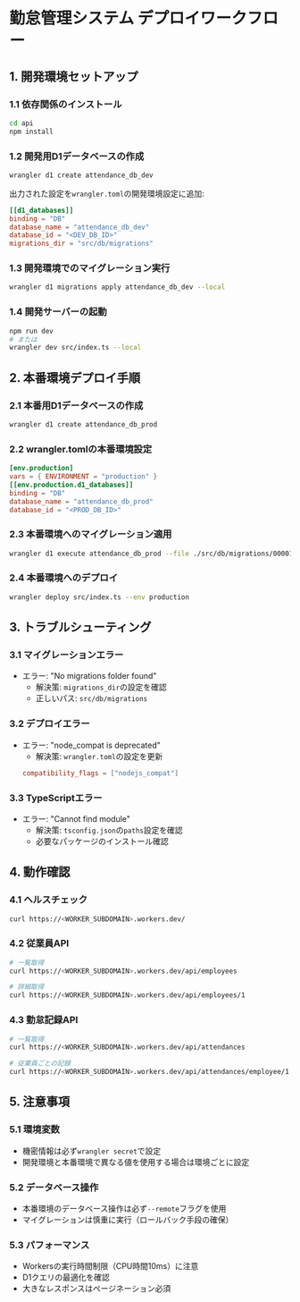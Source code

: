 # 勤怠管理システム デプロイワークフロー

## 1. 開発環境セットアップ

### 1.1 依存関係のインストール
```bash
cd api
npm install
```

### 1.2 開発用D1データベースの作成
```bash
wrangler d1 create attendance_db_dev
```

出力された設定を`wrangler.toml`の開発環境設定に追加:
```toml
[[d1_databases]]
binding = "DB"
database_name = "attendance_db_dev"
database_id = "<DEV_DB_ID>"
migrations_dir = "src/db/migrations"
```

### 1.3 開発環境でのマイグレーション実行
```bash
wrangler d1 migrations apply attendance_db_dev --local
```

### 1.4 開発サーバーの起動
```bash
npm run dev
# または
wrangler dev src/index.ts --local
```

## 2. 本番環境デプロイ手順

### 2.1 本番用D1データベースの作成
```bash
wrangler d1 create attendance_db_prod
```

### 2.2 wrangler.tomlの本番環境設定
```toml
[env.production]
vars = { ENVIRONMENT = "production" }
[[env.production.d1_databases]]
binding = "DB"
database_name = "attendance_db_prod"
database_id = "<PROD_DB_ID>"
```

### 2.3 本番環境へのマイグレーション適用
```bash
wrangler d1 execute attendance_db_prod --file ./src/db/migrations/00001_initial_schema.sql --env production --remote
```

### 2.4 本番環境へのデプロイ
```bash
wrangler deploy src/index.ts --env production
```

## 3. トラブルシューティング

### 3.1 マイグレーションエラー
- エラー: "No migrations folder found"
  - 解決策: `migrations_dir`の設定を確認
  - 正しいパス: `src/db/migrations`

### 3.2 デプロイエラー
- エラー: "node_compat is deprecated"
  - 解決策: `wrangler.toml`の設定を更新
  ```toml
  compatibility_flags = ["nodejs_compat"]
  ```

### 3.3 TypeScriptエラー
- エラー: "Cannot find module"
  - 解決策: `tsconfig.json`の`paths`設定を確認
  - 必要なパッケージのインストール確認

## 4. 動作確認

### 4.1 ヘルスチェック
```bash
curl https://<WORKER_SUBDOMAIN>.workers.dev/
```

### 4.2 従業員API
```bash
# 一覧取得
curl https://<WORKER_SUBDOMAIN>.workers.dev/api/employees

# 詳細取得
curl https://<WORKER_SUBDOMAIN>.workers.dev/api/employees/1
```

### 4.3 勤怠記録API
```bash
# 一覧取得
curl https://<WORKER_SUBDOMAIN>.workers.dev/api/attendances

# 従業員ごとの記録
curl https://<WORKER_SUBDOMAIN>.workers.dev/api/attendances/employee/1
```

## 5. 注意事項

### 5.1 環境変数
- 機密情報は必ず`wrangler secret`で設定
- 開発環境と本番環境で異なる値を使用する場合は環境ごとに設定

### 5.2 データベース操作
- 本番環境のデータベース操作は必ず`--remote`フラグを使用
- マイグレーションは慎重に実行（ロールバック手段の確保）

### 5.3 パフォーマンス
- Workersの実行時間制限（CPU時間10ms）に注意
- D1クエリの最適化を確認
- 大きなレスポンスはページネーション必須 